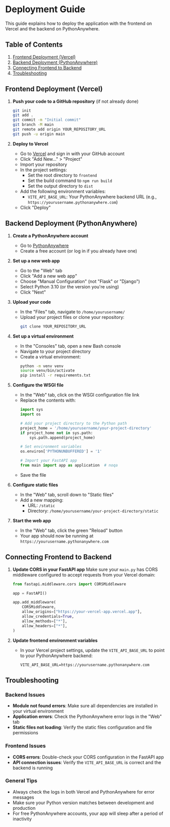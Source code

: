 # Deployment Guide

This guide explains how to deploy the application with the frontend on Vercel and the backend on PythonAnywhere.

## Table of Contents
1. [Frontend Deployment (Vercel)](#frontend-deployment-vercel)
2. [Backend Deployment (PythonAnywhere)](#backend-deployment-pythonanywhere)
3. [Connecting Frontend to Backend](#connecting-frontend-to-backend)
4. [Troubleshooting](#troubleshooting)

## Frontend Deployment (Vercel)

1. **Push your code to a GitHub repository** (if not already done)
   ```bash
   git init
   git add .
   git commit -m "Initial commit"
   git branch -M main
   git remote add origin YOUR_REPOSITORY_URL
   git push -u origin main
   ```

2. **Deploy to Vercel**
   - Go to [Vercel](https://vercel.com) and sign in with your GitHub account
   - Click "Add New..." > "Project"
   - Import your repository
   - In the project settings:
     - Set the root directory to `frontend`
     - Set the build command to `npm run build`
     - Set the output directory to `dist`
   - Add the following environment variables:
     - `VITE_API_BASE_URL`: Your PythonAnywhere backend URL (e.g., `https://yourusername.pythonanywhere.com`)
   - Click "Deploy"

## Backend Deployment (PythonAnywhere)

1. **Create a PythonAnywhere account**
   - Go to [PythonAnywhere](https://www.pythonanywhere.com/)
   - Create a free account (or log in if you already have one)

2. **Set up a new web app**
   - Go to the "Web" tab
   - Click "Add a new web app"
   - Choose "Manual Configuration" (not "Flask" or "Django")
   - Select Python 3.10 (or the version you're using)
   - Click "Next"

3. **Upload your code**
   - In the "Files" tab, navigate to `/home/yourusername/`
   - Upload your project files or clone your repository:
     ```bash
     git clone YOUR_REPOSITORY_URL
     ```

4. **Set up a virtual environment**
   - In the "Consoles" tab, open a new Bash console
   - Navigate to your project directory
   - Create a virtual environment:
     ```bash
     python -m venv venv
     source venv/bin/activate
     pip install -r requirements.txt
     ```

5. **Configure the WSGI file**
   - In the "Web" tab, click on the WSGI configuration file link
   - Replace the contents with:
     ```python
     import sys
     import os
     
     # Add your project directory to the Python path
     project_home = '/home/yourusername/your-project-directory'
     if project_home not in sys.path:
         sys.path.append(project_home)
     
     # Set environment variables
     os.environ['PYTHONUNBUFFERED'] = '1'
     
     # Import your FastAPI app
     from main import app as application  # noqa
     ```
   - Save the file

6. **Configure static files**
   - In the "Web" tab, scroll down to "Static files"
   - Add a new mapping:
     - URL: `/static`
     - Directory: `/home/yourusername/your-project-directory/static`

7. **Start the web app**
   - In the "Web" tab, click the green "Reload" button
   - Your app should now be running at `https://yourusername.pythonanywhere.com`

## Connecting Frontend to Backend

1. **Update CORS in your FastAPI app**
   Make sure your `main.py` has CORS middleware configured to accept requests from your Vercel domain:
   ```python
   from fastapi.middleware.cors import CORSMiddleware
   
   app = FastAPI()
   
   app.add_middleware(
       CORSMiddleware,
       allow_origins=["https://your-vercel-app.vercel.app"],
       allow_credentials=True,
       allow_methods=["*"],
       allow_headers=["*"],
   )
   ```

2. **Update frontend environment variables**
   - In your Vercel project settings, update the `VITE_API_BASE_URL` to point to your PythonAnywhere backend:
     ```
     VITE_API_BASE_URL=https://yourusername.pythonanywhere.com
     ```

## Troubleshooting

### Backend Issues
- **Module not found errors**: Make sure all dependencies are installed in your virtual environment
- **Application errors**: Check the PythonAnywhere error logs in the "Web" tab
- **Static files not loading**: Verify the static files configuration and file permissions

### Frontend Issues
- **CORS errors**: Double-check your CORS configuration in the FastAPI app
- **API connection issues**: Verify the `VITE_API_BASE_URL` is correct and the backend is running

### General Tips
- Always check the logs in both Vercel and PythonAnywhere for error messages
- Make sure your Python version matches between development and production
- For free PythonAnywhere accounts, your app will sleep after a period of inactivity
